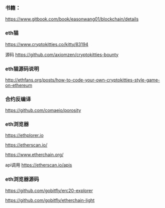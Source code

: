 


### 书籍：

https://www.gitbook.com/book/easonwang01/blockchain/details



### eth猫 
https://www.cryptokitties.co/kitty/83194

源码
https://github.com/axiomzen/cryptokitties-bounty

### eth猫源码说明
http://ethfans.org/posts/how-to-code-your-own-cryptokitties-style-game-on-ethereum

### 合约反编译

https://github.com/comaeio/porosity


### eth浏览器 

https://ethplorer.io

https://etherscan.io/ 

https://www.etherchain.org/

api调用   https://etherscan.io/apis

### eth浏览器源码

https://github.com/gobitfly/erc20-explorer

https://github.com/gobitfly/etherchain-light
